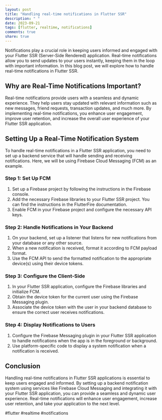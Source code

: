 ```yaml
---
layout: post
title: "Handling real-time notifications in Flutter SSR"
description: " "
date: 2023-09-21
tags: [flutter, realtime, notifications]
comments: true
share: true
---
```


Notifications play a crucial role in keeping users informed and engaged with your Flutter SSR (Server-Side Rendered) application. Real-time notifications allow you to send updates to your users instantly, keeping them in the loop with important information. In this blog post, we will explore how to handle real-time notifications in Flutter SSR.

## Why are Real-Time Notifications Important?

Real-time notifications provide users with a seamless and dynamic experience. They help users stay updated with relevant information such as new messages, friend requests, transaction updates, and much more. By implementing real-time notifications, you enhance user engagement, improve user retention, and increase the overall user experience of your Flutter SSR application.

## Setting Up a Real-Time Notification System

To handle real-time notifications in a Flutter SSR application, you need to set up a backend service that will handle sending and receiving notifications. Here, we will be using Firebase Cloud Messaging (FCM) as an example.

### Step 1: Set Up FCM

1. Set up a Firebase project by following the instructions in the Firebase console.
2. Add the necessary Firebase libraries to your Flutter SSR project. You can find the instructions in the FlutterFire documentation.
3. Enable FCM in your Firebase project and configure the necessary API keys.

### Step 2: Handle Notifications in Your Backend

1. On your backend, set up a listener that listens for new notifications from your database or any other source.
2. When a new notification is received, format it according to FCM payload format.
3. Use the FCM API to send the formatted notification to the appropriate device(s) using their device tokens.

### Step 3: Configure the Client-Side

1. In your Flutter SSR application, configure the Firebase libraries and initialize FCM.
2. Obtain the device token for the current user using the Firebase Messaging plugin.
3. Associate the device token with the user in your backend database to ensure the correct user receives notifications.

### Step 4: Display Notifications to Users

1. Configure the Firebase Messaging plugin in your Flutter SSR application to handle notifications when the app is in the foreground or background.
2. Use platform-specific code to display a system notification when a notification is received.

## Conclusion

Handling real-time notifications in Flutter SSR applications is essential to keep users engaged and informed. By setting up a backend notification system using services like Firebase Cloud Messaging and integrating it with your Flutter SSR application, you can provide a seamless and dynamic user experience. Real-time notifications will enhance user engagement, increase user retention, and take your application to the next level.

#flutter #realtime #notifications